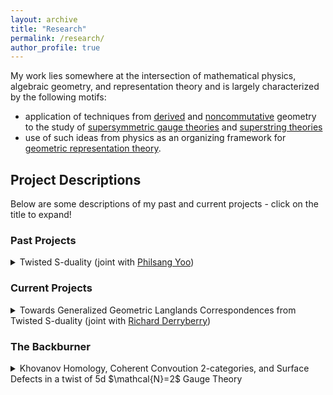 ```yaml
---
layout: archive
title: "Research"
permalink: /research/
author_profile: true
---
```

My work lies somewhere at the intersection of mathematical physics, algebraic geometry, and representation theory and is largely characterized by the following motifs:
* application of techniques from [derived](https://en.wikipedia.org/wiki/Derived_algebraic_geometry) and [noncommutative](https://ncatlab.org/nlab/show/derived+noncommutative+geometry) geometry to the study of [supersymmetric gauge theories](https://en.wikipedia.org/wiki/Supersymmetric_gauge_theory) and [superstring theories](https://en.wikipedia.org/wiki/Superstring_theory)
* use of such ideas from physics as an organizing framework for [geometric representation theory](https://ncatlab.org/nlab/show/geometric+representation+theory).


## Project Descriptions

Below are some descriptions of my past and current projects - click on the title to expand! 

### Past Projects
<details>
<summary> Twisted S-duality (joint with <a href="https://sites.google.com/site/philsangyoo/">Philsang Yoo</a>)</summary>
<p>
This project aims to illustrate a framework for the systematic and rigorous investigation of some mathematical implications of string dualities. The key ingredients are some amazing conjectures of <a href="https://arxiv.org/abs/1606.00365">Costello-Li</a> giving descriptions of certain supersymmetry protected sectors of type II superstrings in terms of topological strings. This allows one to recover many calculational maneuvers familiar to string theorists in terms of data attached to a 5-Calabi-Yau category.  A key feature of these protected sectors is that the worldvolume theories of D-branes are twists of the worldvolume theories one normally finds. Since twists of supersymmetric field theories now sit on relatively firm mathematical foundations, these conjectures afford a useful framework for making mathematical conjectures about the effects of string dualities on various homotopical algebraic/derived geometric data attached to supersymmetric field theories. 
</p>

<p>
As a first step in this direction, we derive the action of S-duality on a certain supersymmetry protected sector of type IIB string theory. In mathematical terms, this amounts to constructing an action of $SL_2(\mathbb{Z})$ on the cyclic cochains of a Calabi-Yau 3-fold. We then show that S-duality in this protected sector is responsible for the Geometric Langlands correspondence for $GL_n$, and for a description of the quantized Coulomb branch ring of A-twisted 3d $\mathcal{N}=4$ quiver gauge theories in terms of shifted truncated Yangians. We conclude with some conjectures about other S-dual deformations of 4d $\mathcal{N}=4$ that our framework suggests.
</p>
</details>

### Current Projects
<details>
<summary> Towards Generalized Geometric Langlands Correspondences from Twisted S-duality (joint with <a href="https://www.perimeterinstitute.ca/people/richard-derryberry">Richard Derryberry</a>)</summary>

<p>
  Seminal work of <a href="https://arxiv.org/abs/hep-th/0604151">Kapustin-Witten</a> shows that the Geometric Langlands correspondence can be understood as a consequence of S-duality of 4d $\mathcal{N}=4$ Super Yang-Mills. Namely, the theory has a family of twists labeled by $\mathbb{CP}^1$. The points at zero and infinity of this $\mathbb{CP}^1$ are the so-called A and B twists; compactifying these twisted theories on Riemann Surfaces yields two 2d TQFTs whose categories of boundary conditions are the categories appearing in Geometric Langlands. In my project with Philsang Yoo (discussed above) we show that the A and B twists can be viewed as deformations of the theory on a D3 brane gotten by turning on certain closed string fields in a certain protected sector of IIB string theory. We further show that these two closed string fields are in fact exchanged by S-duality. Curiously, the A and B twists sit in an infinite family of S-dual pairs of closed string fields.
</p>

<p>
This (in progress) project aims to establish a compatibility between twisted S-duality, and the so-called dolbeault Geomtric Langlands conjecture, in a way that hints at Langlands-like correspondences for other S-dual pairs of closed string fields. Mathematically, this is expressed as follows: let $\Sigma$ be a complex projective curve. A theorem of <a href="https://arxiv.org/abs/math/0604617">Donagi-Pantev</a> establishes a nontrivial self equivalence of the category $\mathrm{Coh}(\mathrm{Higgs}_{GL_n}\Sigma)$ away from the discriminant locus. We show this induces an action of $\mathbb{Z}/4\mathbb{Z}$ on $\mathcal{O}(T^*[1]\mathrm{Higgs}_{GL_n}\Sigma)$ viewed as Hamiltonian deformations of the shifted symplectic stack $T^*[1]\operatorname{Higgs}_{GL_n}(\Sigma)$. Further, we construct a map from the cyclic cochains $\mathrm{HC}^\bullet(T^*\Sigma\times\mathbb{C})\to\mathcal{O}(T^*[1]\mathrm{Higgs}_{GL_n}\Sigma)$ intertwining the action of twisted S-duality on the source with the action of $\mathbb{Z}/4\mathbb{Z}$ on the target. 
</p>
</details>

### The Backburner
<details>
<summary> Khovanov Homology, Coherent Convoution 2-categories, and Surface Defects in a twist of 5d $\mathcal{N}=2$ Gauge Theory</summary>

<p>
In my master's thesis I began a project to try and relate two constructions of Khovanov Homology. One is due to <a href="https://arxiv.org/abs/1101.3216">Witten</a> and realizes Khovanov Homology of a link $L$ as the Hilbert space for the theory living on a surface defect supported on $L\times\mathbb{R}$ in an A-type twist of 5d $\mathcal{N}=2$ gauge theory. Another is due to <a href="https://arxiv.org/abs/math/0701194">Cautis-Kamnitzer</a> and uses a certain 2-category built out of coherent sheaves on convolution products of orbits in the affine Grassmannian. My master's work substantiated a claim that the 2-category of Cautis-Kamnitzer can be understood as a specific subcategory of the 2-category of surface defects in a holomorphic-topological twist of 5d $\mathcal{N}=2$ gauge theory.
</p>

<p>
Since then, I have given a brane realization for the construction in my master's work in a particular twist of type IIA string theory. This brane realization can be lifted to a <a href= "https://arxiv.org/abs/1610.04144">twist of M-theory</a> studied by Costello, and upon doing so, matches the M-theoretic lift of the brane construction originally studied by Witten. Further work of <a href="https://arxiv.org/abs/1410.1175">Mykhailov-Witten</a> uses a slight modification of the original brane construction to construct a knot homology they call "Khovanov homology for supergroups". The M-theoretic lift of this modification suggests a variation of the construction of my master's work that yields a certain geometrically defined 2-category from which Mykhailov-Witten's knot homology can conjecturally be computed as a certain Ext. I hope to further explore these ideas in the future.
</p>
</details>


